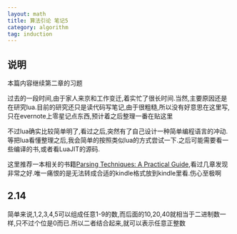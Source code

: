 ```yaml
---
layout: math
title: 算法引论 笔记5
category: algorithm
tag: induction
---
```


## 说明

本篇内容继续第二章的习题

过去的一段时间,由于家人来京和工作变迁,着实忙了很长时间.当然,主要原因还是在研究lua.目前的研究还只是读代码写笔记,由于很粗糙,所以没有好意思在这里写,只在evernote上零星记点东西,预计着之后整理一番在贴这里

不过lua确实比较简单明了,看过之后,突然有了自己设计一种简单编程语言的冲动.等把lua看懂整理之后,我会简单的按照类似lua的方式尝试一下.之后可能需要看一些编译的书,或者看LuaJIT的源码.

这里推荐一本相关的书籍[Parsing Techniques: A Practical Guide][parse guide],看过几章发现非常之好.唯一痛恨的是无法转成合适的kindle格式放到kindle里看.伤心至极啊

## 2.14

简单来说,1,2,3,4,5可以组成任意1-9的数,而后面的10,20,40就相当于二进制数一样,只不过个位是0而已.所以二者结合起来,就可以表示任意正整数










































[parse guide]: http://www.amazon.com/Parsing-Techniques-Practical-Monographs-ebook/dp/B0017AMLL8/ref=zg_bs_271581011_3
